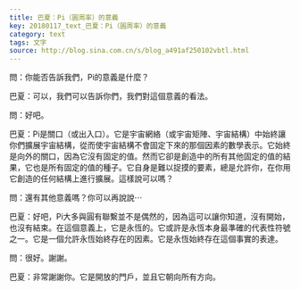 ```yaml
---
title: 巴夏：Pi（圓周率）的意義
key: 20180117_text_巴夏：Pi（圓周率）的意義
category: text
tags: 文字
source: http://blog.sina.com.cn/s/blog_a491af250102vbtl.html
---
```


問：你能否告訴我們，Pi的意義是什麼？

巴夏：可以，我們可以告訴你們，我們對這個意義的看法。

問：好吧。

巴夏：Pi是關口（或出入口）。它是宇宙網絡（或宇宙矩陣、宇宙結構）中始終讓你們擴展宇宙結構，從而使宇宙結構不會固定下來的那個因素的數學表示。它始終是向外的關口，因為它沒有固定的值。然而它卻是創造中的所有其他固定的值的結果，它也是所有固定的值的種子。它自身是難以捉摸的要素，總是允許你，在你用它創造的任何結構上進行擴展。這樣說可以嗎？

問：還有其他意義嗎？你可以再說說⋯

巴夏：好吧，Pi大多與圓有聯繫並不是偶然的，因為這可以讓你知道，沒有開始，也沒有結束。在這個意義上，它是永恆的。它或許是永恆本身最準確的代表性符號之一。它是一個允許永恆始終存在的因素。它是永恆始終存在這個事實的表達。

問：很好。謝謝。

巴夏：非常謝謝你。它是開放的門戶，並且它朝向所有方向。
